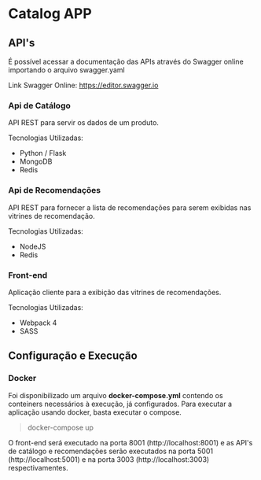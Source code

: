 # Catalog APP

## API's

É possível acessar a documentação das APIs através do Swagger online importando o arquivo
swagger.yaml

Link Swagger Online: https://editor.swagger.io

### Api de Catálogo

API REST para servir os dados de um produto.

Tecnologias Utilizadas:

* Python / Flask
* MongoDB
* Redis

### Api de Recomendações

API REST para fornecer a lista de recomendações para serem exibidas nas vitrines de recomendação.

Tecnologias Utilizadas:

* NodeJS
* Redis

### Front-end

Aplicação cliente para a exibição das vitrines de recomendações.

Tecnologias Utilizadas:

* Webpack 4
* SASS

## Configuração e Execução

### Docker

Foi disponibilizado um arquivo **docker-compose.yml** contendo os conteiners necessários à execução, já configurados. Para executar a aplicação usando docker, basta executar o compose.
> docker-compose up

O front-end será executado na porta 8001 (http://localhost:8001) e as API's de catálogo e recomendações serão executados na porta 5001 (http://localhost:5001) e na porta 3003 (http://localhost:3003) respectivamentes.
